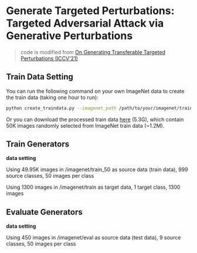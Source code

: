 # Generate Targeted Perturbations: Targeted Adversarial Attack via Generative Perturbations

> code is modified from [On Generating Transferable Targeted Perturbations (ICCV'21)](https://github.com/Muzammal-Naseer/TTP)

## Train Data Setting

You can run the following command on your own ImageNet data to create the train data (taking one hour to run):

```bash
python create_traindata.py --imagenet_path /path/to/your/imagenet/train --dest_dir /path/to/your/imagenet/train_50
```
Or you can download the processed train data [here](https://mbzuaiac-my.sharepoint.com/:u:/g/personal/zeyuan_yin_mbzuai_ac_ae/Ec416z_rKoBMijojjDNGJ9cBT8wlBdCmuxWb-CU4NtF2zg?e=39YmQJ) (5.3G), which contain 50K images randomly selected from ImageNet train data (~1.2M).


## Train Generators

**data setting**

Using 49.95K images in /imagenet/train_50 as source data (train data), 999 source classes, 50 images per class

Using 1300 images in /imagenet/train as target data, 1 target class, 1300 images




## Evaluate Generators

**data setting**

Using 450 images in /imagenet/eval as source data (test data), 9 source classes, 50 images per class